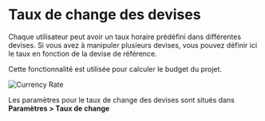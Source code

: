 Taux de change des devises
==============

Chaque utilisateur peut avoir un taux horaire prédéfini dans différentes devises.
Si vous avez à manipuler plusieurs devises, vous pouvez définir ici le taux en fonction de la devise de référence.

Cette fonctionnalité est utilisée pour calculer le budget du projet.

![Currency Rate](http://kanboard.net/screenshots/documentation/currency-rate.png)

Les paramètres pour le taux de change des devises sont situés dans **Paramètres > Taux de change**
